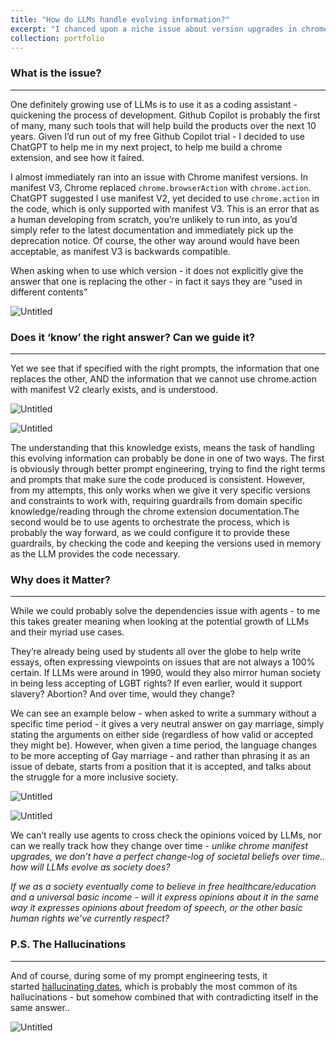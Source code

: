 ```yaml
---
title: "How do LLMs handle evolving information?"
excerpt: "I chanced upon a niche issue about version upgrades in chrome extensions, but started wondering what will happen as our society evolves (without a reliable change-log..)"
collection: portfolio
---
```


### What is the issue?

---

One definitely growing use of LLMs is to use it as a coding assistant - quickening the process of development. Github Copilot is probably the first of many, many such tools that will help build the products over the next 10 years. Given I’d run out of my free Github Copilot trial - I decided to use ChatGPT to help me in my next project, to help me build a chrome extension, and see how it faired.

I almost immediately ran into an issue with Chrome manifest versions. In manifest V3, Chrome replaced `chrome.browserAction` with `chrome.action`. ChatGPT suggested I use manifest V2, yet decided to use `chrome.action` in the code, which is only supported with manifest V3. This is an error that as a human developing from scratch, you’re unlikely to run into, as you’d simply refer to the latest documentation and immediately pick up the deprecation notice. Of course, the other way around would have been acceptable, as manifest V3 is backwards compatible.

When asking when to use which version - it does not explicitly give the answer that one is replacing the other - in fact it says they are “used in different contents”

![Untitled](https://keshav123456.github.io/images/How%20do%20LLMs%20handle%20evolving%20information%209e518eef834244c0809d9f2c456cdfce/Untitled.png)

### Does it ‘know’ the right answer? Can we guide it?

---

Yet we see that if specified with the right prompts, the information that one replaces the other, AND the information that we cannot use chrome.action with manifest V2 clearly exists, and is understood.

![Untitled](https://keshav123456.github.io/images/How%20do%20LLMs%20handle%20evolving%20information%209e518eef834244c0809d9f2c456cdfce/Untitled%201.png)

![Untitled](https://keshav123456.github.io/images/How%20do%20LLMs%20handle%20evolving%20information%209e518eef834244c0809d9f2c456cdfce/Untitled%202.png)

The understanding that this knowledge exists, means the task of handling this evolving information can probably be done in one of two ways. The first is obviously through better prompt engineering, trying to find the right terms and prompts that make sure the code produced is consistent. However, from my attempts, this only works when we give it very specific versions and constraints to work with, requiring guardrails from domain specific knowledge/reading through the chrome extension documentation.The second would be to use agents to orchestrate the process, which is probably the way forward, as we could configure it to provide these guardrails, by checking the code and keeping the versions used in memory as the LLM provides the code necessary.

### Why does it Matter?

---

While we could probably solve the dependencies issue with agents - to me this takes greater meaning when looking at the potential growth of LLMs and their myriad use cases.

They’re already being used by students all over the globe to help write essays, often expressing viewpoints on issues that are not always a 100% certain. If LLMs were around in 1990, would they also mirror human society in being less accepting of LGBT rights? If even earlier, would it support slavery? Abortion? And over time, would they change?

We can see an example below - when asked to write a summary without a specific time period - it gives a very neutral answer on gay marriage, simply stating the arguments on either side (regardless of how valid or accepted they might be). However, when given a time period, the language changes to be more accepting of Gay marriage - and rather than phrasing it as an issue of debate, starts from a position that it is accepted, and talks about the struggle for a more inclusive society.

![Untitled](https://keshav123456.github.io/images/How%20do%20LLMs%20handle%20evolving%20information%209e518eef834244c0809d9f2c456cdfce/Untitled%203.png)

![Untitled](https://keshav123456.github.io/images/How%20do%20LLMs%20handle%20evolving%20information%209e518eef834244c0809d9f2c456cdfce/Untitled%204.png)

We can’t really use agents to cross check the opinions voiced by LLMs, nor can we really track how they change over time - *unlike chrome manifest upgrades, we don’t have a perfect change-log of societal beliefs over time.. how will LLMs evolve as society does?*

*If we as a society eventually come to believe in free healthcare/education and a universal basic income - will it express opinions about it in the same way it expresses opinions about freedom of speech, or the other basic human rights we’ve currently respect?*

### P.S. The Hallucinations

---

And of course, during some of my prompt engineering tests, it started [hallucinating dates](https://developer.chrome.com/blog/mv2-transition/), which is probably the most common of its hallucinations - but somehow combined that with contradicting itself in the same answer..

![Untitled](https://keshav123456.github.io/images/How%20do%20LLMs%20handle%20evolving%20information%209e518eef834244c0809d9f2c456cdfce/Untitled%205.png)